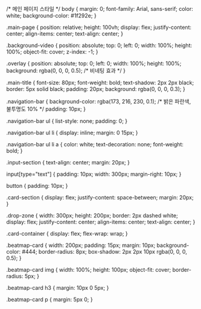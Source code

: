 /* 메인 페이지 스타일 */
body {
  margin: 0;
  font-family: Arial, sans-serif;
  color: white;
  background-color: #1f292e;
}

.main-page {
  position: relative;
  height: 100vh;
  display: flex;
  justify-content: center;
  align-items: center;
  text-align: center;
}

.background-video {
  position: absolute;
  top: 0;
  left: 0;
  width: 100%;
  height: 100%;
  object-fit: cover;
  z-index: -1;
}

.overlay {
  position: absolute;
  top: 0;
  left: 0;
  width: 100%;
  height: 100%;
  background: rgba(0, 0, 0, 0.5); /* 비네팅 효과 */
}

.main-title {
  font-size: 80px;
  font-weight: bold;
  text-shadow: 2px 2px black;
  border: 5px solid black;
  padding: 20px;
  background: rgba(0, 0, 0, 0.3);
}

.navigation-bar {
  background-color: rgba(173, 216, 230, 0.1); /* 밝은 파란색, 불투명도 10% */
  padding: 10px;
}

.navigation-bar ul {
  list-style: none;
  padding: 0;
}

.navigation-bar ul li {
  display: inline;
  margin: 0 15px;
}

.navigation-bar ul li a {
  color: white;
  text-decoration: none;
  font-weight: bold;
}

.input-section {
  text-align: center;
  margin: 20px;
}

input[type="text"] {
  padding: 10px;
  width: 300px;
  margin-right: 10px;
}

button {
  padding: 10px;
}

.card-section {
  display: flex;
  justify-content: space-between;
  margin: 20px;
}

.drop-zone {
  width: 300px;
  height: 200px;
  border: 2px dashed white;
  display: flex;
  justify-content: center;
  align-items: center;
  text-align: center;
}

.card-container {
  display: flex;
  flex-wrap: wrap;
}

.beatmap-card {
  width: 200px;
  padding: 15px;
  margin: 10px;
  background-color: #444;
  border-radius: 8px;
  box-shadow: 2px 2px 10px rgba(0, 0, 0, 0.5);
}

.beatmap-card img {
  width: 100%;
  height: 100px;
  object-fit: cover;
  border-radius: 5px;
}

.beatmap-card h3 {
  margin: 10px 0 5px;
}

.beatmap-card p {
  margin: 5px 0;
}
